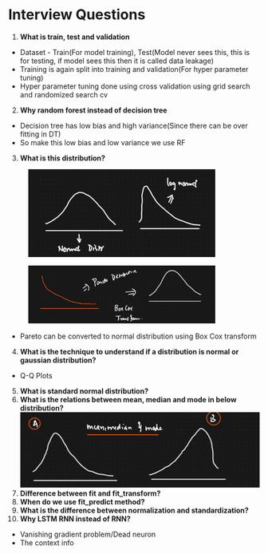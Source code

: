 # Interview Questions

1. **What is train, test and validation**

* &#x20;Dataset - Train(For model training), Test(Model never sees this, this is for testing, if model sees this then it is called data leakage)
* Training is again split into training and validation(For hyper parameter tuning)
* Hyper parameter tuning done using cross validation using grid search and randomized search cv

2. **Why random forest instead of decision tree**

* Decision tree has low bias and high variance(Since there can be over fitting in DT)
* So make this low bias and low variance we use RF

3. **What is this distribution?**

<figure><img src=".gitbook/assets/image (2).png" alt="" width="375"><figcaption></figcaption></figure>

<figure><img src=".gitbook/assets/image (1) (1).png" alt="" width="375"><figcaption></figcaption></figure>

* Pareto can be converted to normal distribution using Box Cox transform

4. **What is the technique to understand if a distribution is normal or gaussian distribution?**

* Q-Q Plots

5. **What is standard normal distribution?**
6. **What is the relations between mean, median and mode in below distribution?**![](<.gitbook/assets/image (3).png>)
7. **Difference between fit and fit\_transform?**
8. **When do we use fit\_predict method?**
9. **What is the difference between normalization and standardization?**
10. **Why LSTM RNN instead of RNN?**

* Vanishing gradient problem/Dead neuron
* The context info
